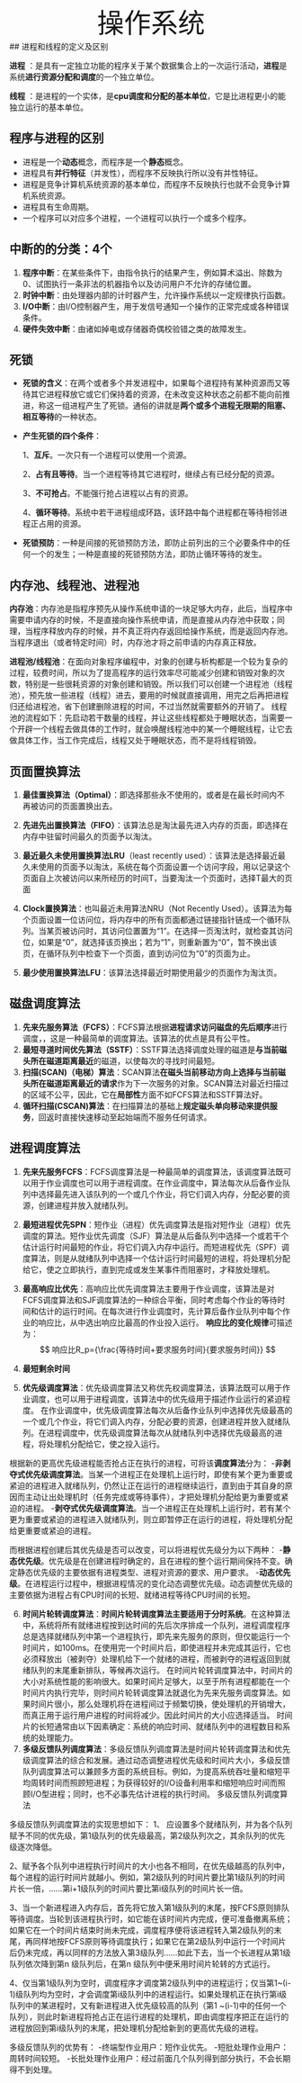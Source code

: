 <center><font face="黑体" size="8">操作系统</font><br/></center>
## 进程和线程的定义及区别

**进程** ：是具有一定独立功能的程序关于某个数据集合上的一次运行活动，**进程**是系统**进行资源分配和调度**的一个独立单位。

**线程** ：是进程的一个实体，是**cpu调度和分配的基本单位**，它是比进程更小的能独立运行的基本单位。

## 程序与进程的区别

* 进程是一个**动态**概念，而程序是一个**静态**概念。
* 进程具有**并行特征**（并发性），而程序不反映执行所以没有并性特征。
* 进程是竞争计算机系统资源的基本单位，而程序不反映执行也就不会竞争计算机系统资源。
* 进程具有生命周期。
* 一个程序可以对应多个进程，一个进程可以执行一个或多个程序。

## 中断的的分类：4个

1. **程序中断**：在某些条件下，由指令执行的结果产生，例如算术溢出、除数为0、试图执行一条非法的机器指令以及访问用户不允许的存储位置。
2. **时钟中断**：由处理器内部的计时器产生，允许操作系统以一定规律执行函数。
3. **I/O中断**：由I/O控制器产生，用于发信号通知一个操作的正常完成或各种错误条件。
4. **硬件失效中断**：由诸如掉电或存储器奇偶校验错之类的故障发生。

## 死锁

* **死锁的含义**：在两个或者多个并发进程中，如果每个进程持有某种资源而又等待其它进程释放它或它们保持着的资源，在未改变这种状态之前都不能向前推进，称这一组进程产生了死锁。通俗的讲就是**两个或多个进程无限期的阻塞、相互等待**的一种状态。

* **产生死锁的四个条件**：

  1、**互斥**。一次只有一个进程可以使用一个资源。

  2、**占有且等待**。当一个进程等待其它进程时，继续占有已经分配的资源。

  3、**不可抢占**。不能强行抢占进程以占有的资源。

  4、**循环等待**。系统中若干进程组成环路，该环路中每个进程都在等待相邻进程正占用的资源。

* **死锁预防**：一种是间接的死锁预防方法，即防止前列出的三个必要条件中的任何一个的发生；一种是直接的死锁预防方法，即防止循环等待的发生。

## 内存池、线程池、进程池

**内存池**：内存池是指程序预先从操作系统申请的一块足够大内存，此后，当程序中需要申请内存的时候，不是直接向操作系统申请，而是直接从内存池中获取；同理，当程序释放内存的时候，并不真正将内存返回给操作系统，而是返回内存池。当程序退出（或者特定时间）时，内存池才将之前申请的内存真正释放。

**进程池/线程池**：在面向对象程序编程中，对象的创建与析构都是一个较为复杂的过程，较费时间，所以为了提高程序的运行效率尽可能减少创建和销毁对象的次数，特别是一些很耗资源的对象创建和销毁。所以我们可以创建一个进程池（线程池），预先放一些进程（线程）进去，要用的时候就直接调用，用完之后再把进程归还给进程池，省下创建删除进程的时间，不过当然就需要额外的开销了。
线程池的流程如下：先启动若干数量的线程，并让这些线程都处于睡眠状态，当需要一个开辟一个线程去做具体的工作时，就会唤醒线程池中的某一个睡眠线程，让它去做具体工作，当工作完成后，线程又处于睡眠状态，而不是将线程销毁。

## 页面置换算法

1. **最佳置换算法（Optimal）**：即选择那些永不使用的，或者是在最长时间内不再被访问的页面置换出去。

2. **先进先出置换算法（FIFO）**：该算法总是淘汰最先进入内存的页面，即选择在内存中驻留时间最久的页面予以淘汰。

3. **最近最久未使用置换算法LRU**（least recently used）：该算法是选择最近最久未使用的页面予以淘汰，系统在每个页面设置一个访问字段，用以记录这个页面自上次被访问以来所经历的时间T，当要淘汰一个页面时，选择T最大的页面

4. **Clock置换算法**：也叫最近未用算法NRU（Not Recently Used）。该算法为每个页面设置一位访问位，将内存中的所有页面都通过链接指针链成一个循环队列。当某页被访问时，其访问位置置为“1”。在选择一页淘汰时，就检查其访问位，如果是“0”，就选择该页换出；若为“1”，则重新置为“0”，暂不换出该页，在循环队列中检查下一个页面，直到访问位为“0”的页面为止。

5. **最少使用置换算法LFU**：该算法选择最近时期使用最少的页面作为淘汰页。

## 磁盘调度算法

1. **先来先服务算法（FCFS）**：FCFS算法根据**进程请求访问磁盘的先后顺序**进行调度，，这是一种最简单的调度算法。该算法的优点是具有公平性。
2. **最短寻道时间优先算法（SSTF）**：SSTF算法选择调度处理的磁道是**与当前磁头所在磁道距离最近**的磁道，以使每次的寻找时间最短。
3. **扫描(SCAN)（电梯）算法**：SCAN算法**在磁头当前移动方向上选择与当前磁头所在磁道距离最近的请求**作为下一次服务的对象。SCAN算法对最近扫描过的区域不公平，因此，它在**局部性**方面不如FCFS算法和SSTF算法好。
4. **循环扫描(CSCAN)算法**：在扫描算法的基础上**规定磁头单向移动来提供服务**，回返时直接快速移动至起始端而不服务任何请求。

## 进程调度算法

1. **先来先服务FCFS**：FCFS调度算法是一种最简单的调度算法，该调度算法既可以用于作业调度也可以用于进程调度。在作业调度中，算法每次从后备作业队列中选择最先进入该队列的一个或几个作业，将它们调入内存，分配必要的资源，创建进程并放入就绪队列。

2. **最短进程优先SPN**：短作业（进程）优先调度算法是指对短作业（进程）优先调度的算法。短作业优先调度（SJF）算法是从后备队列中选择一个或若干个估计运行时间最短的作业，将它们调入内存中运行。而短进程优先（SPF）调度算法，则是从就绪队列中选择一个估计运行时间最短的进程，将处理机分配给它，使之立即执行，直到完成或发生某事件而阻塞时，才释放处理机。

3. **最高响应比优先**：高响应比优先调度算法主要用于作业调度，该算法是对FCFS调度算法和SJF调度算法的一种综合平衡，同时考虑每个作业的等待时间和估计的运行时间。在每次进行作业调度时，先计算后备作业队列中每个作业的响应比，从中选出响应比最高的作业投入运行。
    **响应比的变化规律**可描述为：
$$
响应比R_p={\frac{等待时间+要求服务时间}{要求服务时间}}
$$

4. **最短剩余时间**

5. **优先级调度算法**：优先级调度算法又称优先权调度算法，该算法既可以用于作业调度，也可以用于进程调度，该算法中的优先级用于描述作业运行的紧迫程度。
在作业调度中，优先级调度算法每次从后备作业队列中选择优先级最髙的一个或几个作业，将它们调入内存，分配必要的资源，创建进程并放入就绪队列。在进程调度中，优先级调度算法每次从就绪队列中选择优先级最高的进程，将处理机分配给它，使之投入运行。

根据新的更高优先级进程能否抢占正在执行的进程，可将该**调度算法**分为：
-**非剥夺式优先级调度算法**。当某一个进程正在处理机上运行时，即使有某个更为重要或紧迫的进程进入就绪队列，仍然让正在运行的进程继续运行，直到由于其自身的原因而主动让出处理机时（任务完成或等待事件），才把处理机分配给更为重要或紧迫的进程。
-**剥夺式优先级调度算法**。当一个进程正在处理机上运行时，若有某个更为重要或紧迫的进程进入就绪队列，则立即暂停正在运行的进程，将处理机分配给更重要或紧迫的进程。

而根据进程创建后其优先级是否可以改变，可以将进程优先级分为以下两种：
-**静态优先级**。优先级是在创建进程时确定的，且在进程的整个运行期间保持不变。确定静态优先级的主要依据有进程类型、进程对资源的要求、用户要求。
-**动态优先级**。在进程运行过程中，根据进程情况的变化动态调整优先级。动态调整优先级的主要依据为进程占有CPU时间的长短、就绪进程等待CPU时间的长短。

6. **时间片轮转调度算法**：**时间片轮转调度算法主要适用于分时系统**。在这种算法中，系统将所有就绪进程按到达时间的先后次序排成一个队列，进程调度程序总是选择就绪队列中第一个进程执行，即先来先服务的原则，但仅能运行一个时间片，如100ms。在使用完一个时间片后，即使进程并未完成其运行，它也必须释放出（被剥夺）处理机给下一个就绪的进程，而被剥夺的进程返回到就绪队列的末尾重新排队，等候再次运行。
在时间片轮转调度算法中，时间片的大小对系统性能的影响很大。如果时间片足够大，以至于所有进程都能在一个时间片内执行完毕，则时间片轮转调度算法就退化为先来先服务调度算法。如果时间片很小，那么处理机将在进程间过于频繁切换，使处理机的开销增大，而真正用于运行用户进程的时间将减少。因此时间片的大小应选择适当。
时间片的长短通常由以下因素确定：系统的响应时间、就绪队列中的进程数目和系统的处理能力。
7. **多级反馈队列调度算法**：多级反馈队列调度算法是时间片轮转调度算法和优先级调度算法的综合和发展。通过动态调整进程优先级和时间片大小，多级反馈队列调度算法可以兼顾多方面的系统目标。例如，为提高系统吞吐量和缩短平均周转时间而照顾短进程；为获得较好的I/O设备利用率和缩短响应时间而照顾I/O型进程；同时，也不必事先估计进程的执行时间。
多级反馈队列调度算法

多级反馈队列调度算法的实现思想如下：
1、 应设置多个就绪队列，并为各个队列赋予不同的优先级，第1级队列的优先级最高，第2级队列次之，其余队列的优先级逐次降低。

2、赋予各个队列中进程执行时间片的大小也各不相同，在优先级越高的队列中，每个进程的运行时间片就越小。例如，第2级队列的时间片要比第1级队列的时间片长一倍，……第i+1级队列的时间片要比第i级队列的时间片长一倍。

3、当一个新进程进入内存后，首先将它放入第1级队列的末尾，按FCFS原则排队等待调度。当轮到该进程执行时，如它能在该时间片内完成，便可准备撤离系统；如果它在一个时间片结束时尚未完成，调度程序便将该进程转入第2级队列的末尾，再同样地按FCFS原则等待调度执行；如果它在第2级队列中运行一个时间片后仍未完成，再以同样的方法放入第3级队列……如此下去，当一个长进程从第1级队列依次降到第n 级队列后，在第n 级队列中便釆用时间片轮转的方式运行。

4、仅当第1级队列为空时，调度程序才调度第2级队列中的进程运行；仅当第1~(i-1)级队列均为空时，才会调度第i级队列中的进程运行。如果处理机正在执行第i级队列中的某进程时，又有新进程进入优先级较高的队列（第1 ~(i-1)中的任何一个队列），则此时新进程将抢占正在运行进程的处理机，即由调度程序把正在运行的进程放回到第i级队列的末尾，把处理机分配给新到的更高优先级的进程。

多级反馈队列的优势有：
-终端型作业用户：短作业优先。
-短批处理作业用户：周转时间较短。
-长批处理作业用户：经过前面几个队列得到部分执行，不会长期得不到处理。
